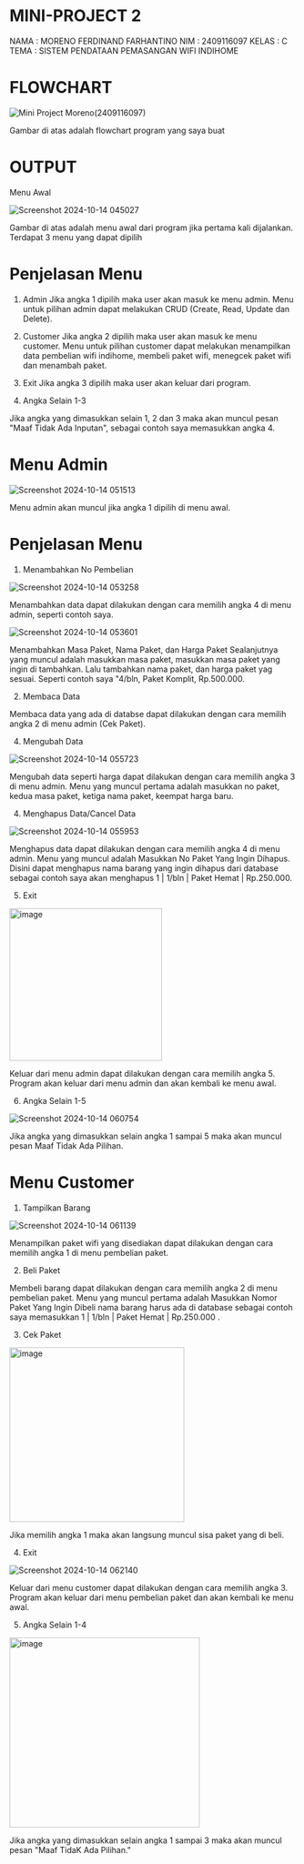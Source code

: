 # MINI-PROJECT 2
NAMA  : MORENO FERDINAND FARHANTINO
NIM   : 2409116097
KELAS : C
TEMA  : SISTEM PENDATAAN PEMASANGAN WIFI INDIHOME

# FLOWCHART

![Mini Project Moreno(2409116097)](https://github.com/user-attachments/assets/12e1cdce-e5d8-45df-84da-4392fc026d4b)

Gambar di atas adalah flowchart program yang saya buat


# OUTPUT

Menu Awal

![Screenshot 2024-10-14 045027](https://github.com/user-attachments/assets/abd48086-c167-49a6-97ed-c6b30074703e)

Gambar di atas adalah menu awal dari program jika pertama kali dijalankan. Terdapat 3 menu yang dapat dipilih

# Penjelasan Menu

1. Admin
Jika angka 1 dipilih maka user akan masuk ke menu admin. Menu untuk pilihan admin dapat melakukan CRUD (Create, Read, Update dan Delete).

2. Customer
Jika angka 2 dipilih maka user akan masuk ke menu customer. Menu untuk pilihan customer dapat melakukan menampilkan data pembelian wifi indihome, membeli paket wifi, menegcek paket wifi dan menambah paket.

3. Exit
Jika angka 3 dipilih maka user akan keluar dari program.


4. Angka Selain 1-3


Jika angka yang dimasukkan selain 1, 2 dan 3 maka akan muncul pesan "Maaf Tidak Ada Inputan", sebagai contoh saya memasukkan angka 4.


# Menu Admin

![Screenshot 2024-10-14 051513](https://github.com/user-attachments/assets/87e120f9-a5d9-43eb-9a17-daa1ecfdd3dd)


Menu admin akan muncul jika angka 1 dipilih di menu awal.

# Penjelasan Menu

1. Menambahkan No Pembelian

![Screenshot 2024-10-14 053258](https://github.com/user-attachments/assets/c9ee2831-9bda-4a00-8284-49d94f1a81a2)

Menambahkan data dapat dilakukan dengan cara memilih angka 4 di menu admin, seperti contoh saya.

![Screenshot 2024-10-14 053601](https://github.com/user-attachments/assets/9500ac97-47dc-4848-b59a-9ef7ea025883)


Menambahkan Masa Paket, Nama Paket, dan Harga Paket
Sealanjutnya yang muncul adalah masukkan masa paket, masukkan masa paket yang ingin di tambahkan. Lalu tambahkan nama paket, dan harga paket yag sesuai. Seperti contoh saya "4/bln, Paket Komplit, Rp.500.000.



2. Membaca Data

   
Membaca data yang ada di databse dapat dilakukan dengan cara memilih angka 2 di menu admin (Cek Paket).


4. Mengubah Data

![Screenshot 2024-10-14 055723](https://github.com/user-attachments/assets/3d2ba9f0-70ee-499e-8825-e3c36429d07a)

Mengubah data seperti harga dapat dilakukan dengan cara memilih angka 3 di menu admin. Menu yang muncul pertama adalah masukkan no paket, kedua masa paket, ketiga nama paket, keempat harga baru.

4. Menghapus Data/Cancel Data

![Screenshot 2024-10-14 055953](https://github.com/user-attachments/assets/1a5b9f88-be08-4165-928b-9564213cafe8)

Menghapus data dapat dilakukan dengan cara memilih angka 4 di menu admin. Menu yang muncul adalah Masukkan No Paket Yang Ingin Dihapus. Disini dapat menghapus nama barang yang ingin dihapus dari database sebagai contoh saya akan menghapus  1  |   1/bln    |   Paket Hemat   |    Rp.250.000.

5. Exit

<img width="268" alt="image" src="https://github.com/user-attachments/assets/c888bc24-8ecb-4810-9e6e-2569faeb601a">

Keluar dari menu admin dapat dilakukan dengan cara memilih angka 5. Program akan keluar dari menu admin dan akan kembali ke menu awal.

6. Angka Selain 1-5


![Screenshot 2024-10-14 060754](https://github.com/user-attachments/assets/7723ee45-e05d-4294-bc0a-12b85dbf8fa1)

Jika angka yang dimasukkan selain angka 1 sampai 5 maka akan muncul pesan Maaf Tidak Ada Pilihan.

# Menu Customer

1. Tampilkan Barang

![Screenshot 2024-10-14 061139](https://github.com/user-attachments/assets/9a46ebfb-7959-4071-ab2e-9f61f4f607ed)

Menampilkan paket wifi yang disediakan dapat dilakukan dengan cara memilih angka 1 di menu pembelian paket.

2. Beli Paket

Membeli barang dapat dilakukan dengan cara memilih angka 2 di menu pembelian paket. Menu yang muncul pertama adalah Masukkan Nomor Paket Yang Ingin Dibeli nama barang harus ada di database sebagai contoh saya memasukkan 1  |   1/bln    |  Paket Hemat  |    Rp.250.000  .

3. Cek Paket

<img width="307" alt="image" src="https://github.com/user-attachments/assets/2467d8ff-de39-4d4d-998a-fdc036209cd4">

Jika memilih angka 1 maka akan langsung muncul sisa paket yang di beli.

4. Exit

![Screenshot 2024-10-14 062140](https://github.com/user-attachments/assets/a3554fe9-04b4-405a-bec0-2589b1822cb3)

Keluar dari menu customer dapat dilakukan dengan cara memilih angka 3. Program akan keluar dari menu pembelian paket dan akan kembali ke menu awal.

5. Angka Selain 1-4

<img width="334" alt="image" src="https://github.com/user-attachments/assets/ab29a5f9-ce13-42dc-b0b4-05edb70e7c83">

Jika angka yang dimasukkan selain angka 1 sampai 3 maka akan muncul pesan "Maaf TidaK Ada Pilihan."







